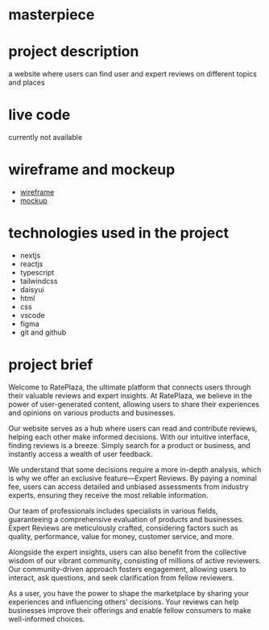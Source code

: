 # masterpiece

# project description
a website where users can find user and expert reviews on different topics and places

# live code 
currently not available

# wireframe and mockeup

- [wireframe](https://www.figma.com/file/eY0YEnwFJZtgqAJVa4nOwA/masterpiece-wireframe?node-id=0%3A1&t=xqd1CdRE3NoWnSSN-1)
- [mockup](https://www.figma.com/file/734vcvzxbBOCNjqhBCFLBI/masterpiece-mockup---v2?node-id=0%3A1&t=PQ86dMe3MUaNudOB-1)

# technologies used in the project

- nextjs
- reactjs
- typescript
- tailwindcss
- daisyui
- html
- css 
- vscode
- figma
- git and github

# project brief
Welcome to RatePlaza, the ultimate platform that connects users through their valuable reviews and expert insights. At RatePlaza, we believe in the power of user-generated content, allowing users to share their experiences and opinions on various products and businesses.

Our website serves as a hub where users can read and contribute reviews, helping each other make informed decisions. With our intuitive interface, finding reviews is a breeze. Simply search for a product or business, and instantly access a wealth of user feedback.

We understand that some decisions require a more in-depth analysis, which is why we offer an exclusive feature—Expert Reviews. By paying a nominal fee, users can access detailed and unbiased assessments from industry experts, ensuring they receive the most reliable information.

Our team of professionals includes specialists in various fields, guaranteeing a comprehensive evaluation of products and businesses. Expert Reviews are meticulously crafted, considering factors such as quality, performance, value for money, customer service, and more.

Alongside the expert insights, users can also benefit from the collective wisdom of our vibrant community, consisting of millions of active reviewers. Our community-driven approach fosters engagement, allowing users to interact, ask questions, and seek clarification from fellow reviewers.

As a user, you have the power to shape the marketplace by sharing your experiences and influencing others' decisions. Your reviews can help businesses improve their offerings and enable fellow consumers to make well-informed choices.
